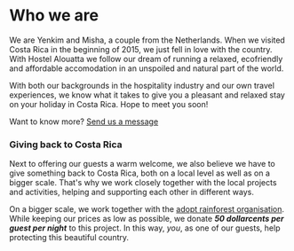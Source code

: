 # Who we are
We are Yenkim and Misha, a couple from the Netherlands. When we visited Costa Rica in the beginning of 2015, we just fell in love
with the country. With Hostel Alouatta we follow our dream of running a relaxed, ecofriendly and affordable accomodation in an unspoiled and natural part of the world.

With both our backgrounds in the hospitality industry and our own travel experiences, we know what it takes to give you a pleasant and relaxed stay on your holiday in Costa Rica. Hope to meet you soon!

Want to know more? [Send us a message](mailto:info@alouatta.org)

### Giving back to Costa Rica
Next to offering our guests a warm welcome, we also believe we have to give something back to Costa Rica, both on a local level as well as on a bigger scale. That's why we work closely together with the local projects and activities, helping and supporting each other in different ways.

On a bigger scale, we work together with the [adopt rainforest organisation](http://www.adopteerregenwoud.nl/adopteerregenwoud.nl/en/). While keeping our prices as low as possible, we donate **_50 dollarcents per guest per night_** to this project. In this way, _you_, as one of our guests, help protecting this beautiful country.
